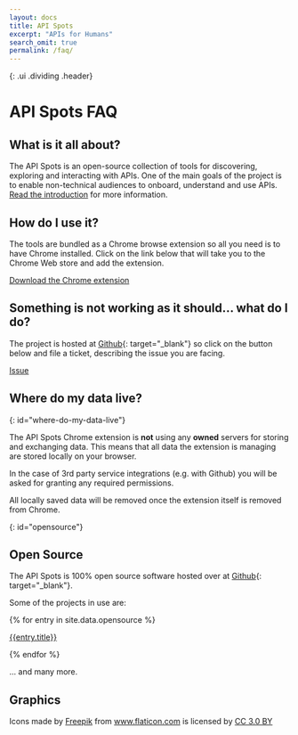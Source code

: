 ```yaml
---
layout: docs
title: API Spots
excerpt: "APIs for Humans"
search_omit: true
permalink: /faq/
---
```

{: .ui .dividing .header}
# API Spots FAQ

## What is it all about?

The API Spots is an open-source collection of tools for discovering,
exploring and interacting with APIs.  One of the main goals of the
project is to enable non-technical audiences to onboard, understand
and use APIs.  [Read the introduction]({{site.url}}/docs/intro) for more information.

## How do I use it?

The tools are bundled as a Chrome browse extension so all you need
is to have Chrome installed.  Click on the link below that
will take you to the Chrome Web store and add the extension.  

<a class="basic primary fluid ui button" href="{{site.extension.download-url}}" target="_blank"><i class="download icon"></i> Download the Chrome extension</a>

## Something is not working as it should... what do I do?

The project is hosted at <i class="github icon"></i> [Github](https://github.com/apispots/apispots-extension){: target="_blank"}
so click on the button below and file a ticket,
describing the issue you are facing.

<!-- Place this tag where you want the button to render. -->
<a class="github-button" href="https://github.com/apispots/apispots-extension/issues" data-icon="octicon-issue-opened" data-size="large" aria-label="Issue apispots/apispots-extension on GitHub">Issue</a>

## Where do my data live?
{: id="where-do-my-data-live"}

The API Spots Chrome extension is **not** using any **owned** servers for storing
and exchanging data.  This means that all data the extension is managing
are stored locally on your browser.  

In the case of 3rd party service integrations (e.g. with Github) you will be asked
for granting any required permissions.

All locally saved data will be removed once the extension itself is removed from
Chrome.

{: id="opensource"}
## Open Source

The API Spots is 100% open source software hosted over at [Github](https://github.com/apispots/apispots-extension){: target="_blank"}.

Some of the projects in use are:

<div class="ui bulleted list">

{% for entry in site.data.opensource %}

  <a class="item" href="{{entry.url}}" target="_blank">{{entry.title}}</a>

{% endfor %}

</div>

... and many more.

## Graphics

<div>Icons made by <a href="http://www.freepik.com" title="Freepik">Freepik</a> from <a href="https://www.flaticon.com/" title="Flaticon">www.flaticon.com</a> is licensed by <a href="http://creativecommons.org/licenses/by/3.0/" title="Creative Commons BY 3.0" target="_blank">CC 3.0 BY</a></div>
